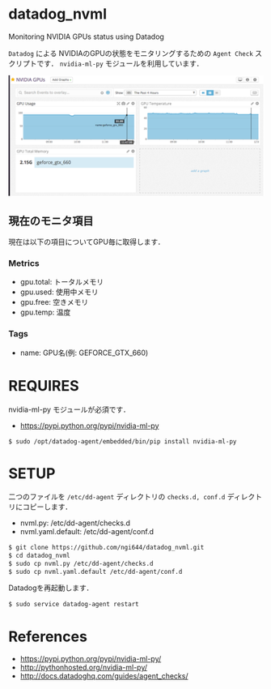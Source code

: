 # datadog_nvml

Monitoring NVIDIA GPUs status using Datadog

`Datadog` による NVIDIAのGPUの状態をモニタリングするための `Agent Check` スクリプトです．
`nvidia-ml-py` モジュールを利用しています．

![screenshot](docs/screenshot.png)

## 現在のモニタ項目

現在は以下の項目についてGPU毎に取得します．

### Metrics

- gpu.total: トータルメモリ
- gpu.used: 使用中メモリ
- gpu.free: 空きメモリ
- gpu.temp: 温度

### Tags

- name: GPU名(例: GEFORCE_GTX_660)


# REQUIRES

nvidia-ml-py モジュールが必須です．

- https://pypi.python.org/pypi/nvidia-ml-py

```
$ sudo /opt/datadog-agent/embedded/bin/pip install nvidia-ml-py
```

# SETUP

二つのファイルを `/etc/dd-agent` ディレクトリの `checks.d, conf.d` ディレクトリにコピーします．

- nvml.py: /etc/dd-agent/checks.d
- nvml.yaml.default: /etc/dd-agent/conf.d

```
$ git clone https://github.com/ngi644/datadog_nvml.git
$ cd datadog_nvml
$ sudo cp nvml.py /etc/dd-agent/checks.d
$ sudo cp nvml.yaml.default /etc/dd-agent/conf.d
```

Datadogを再起動します．

```
$ sudo service datadog-agent restart
```


# References

- https://pypi.python.org/pypi/nvidia-ml-py/
- http://pythonhosted.org/nvidia-ml-py/
- http://docs.datadoghq.com/guides/agent_checks/
